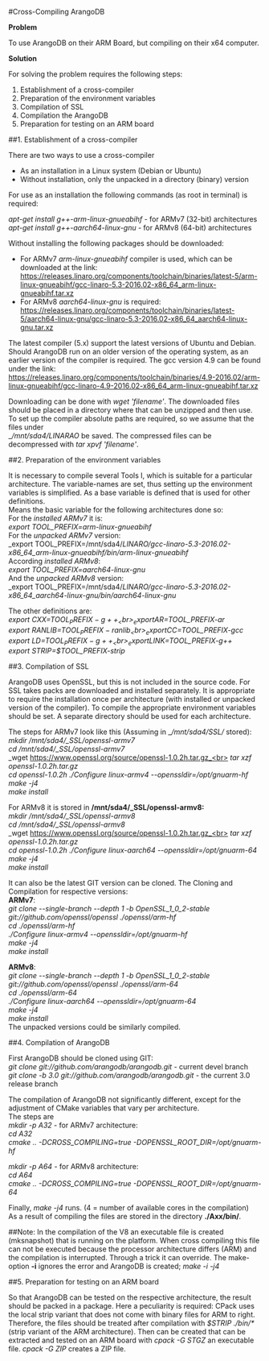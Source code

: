 #Cross-Compiling ArangoDB

__Problem__

To use ArangoDB on their ARM Board, but compiling on their x64 computer.<br>

__Solution__

For solving the problem requires the following steps:<br>

1. Establishment of a cross-compiler<br> 
2. Preparation of the environment variables<br> 
3. Compilation of SSL<br> 
4. Compilation the ArangoDB<br> 
5. Preparation for testing on an ARM board<br>

##1. Establishment of a cross-compiler

There are two ways to use a cross-compiler

- As an installation in a Linux system (Debian or Ubuntu)
- Without installation, only the unpacked in a directory (binary) version

For use as an installation the following commands (as root in terminal) is required:

_apt-get install g++-arm-linux-gnueabihf_ - for ARMv7 (32-bit) architectures<br>
_apt-get install g++-aarch64-linux-gnu_ - for ARMv8 (64-bit) architectures<br>

Without installing the following packages should be downloaded:<br>
- For ARMv7 _arm-linux-gnueabihf_ compiler is used, which can be downloaded at the link:<br>
https://releases.linaro.org/components/toolchain/binaries/latest-5/arm-linux-gnueabihf/gcc-linaro-5.3-2016.02-x86_64_arm-linux-gnueabihf.tar.xz<br>
- For ARMv8 _aarch64-linux-gnu_ is required:<br>
https://releases.linaro.org/components/toolchain/binaries/latest-5/aarch64-linux-gnu/gcc-linaro-5.3-2016.02-x86_64_aarch64-linux-gnu.tar.xz<br>

The latest compiler (5.x) support the latest versions of Ubuntu and Debian. Should ArangoDB run on an older version of the operating system, as an earlier version of the compiler is required. The gcc version 4.9 can be found under the link:<br>
https://releases.linaro.org/components/toolchain/binaries/4.9-2016.02/arm-linux-gnueabihf/gcc-linaro-4.9-2016.02-x86_64_arm-linux-gnueabihf.tar.xz<br>

Downloading can be done with _wget 'filename'_. The downloaded files should be placed in a directory where that can be unzipped and then use. To set up the compiler absolute paths are required, so we assume that the files under<br>
__/mnt/sda4/_LINARAO__ be saved. The compressed files can be decompressed with _tar xpvf 'filename'_.<br>

##2. Preparation of the environment variables<br>

It is necessary to compile several Tools I, which is suitable for a particular architecture. The variable-names are set, thus setting up the environment variables is simplified. As a base variable is defined that is used for other definitions.<br>
Means the basic variable for the following architectures done so:<br>
For the _installed ARMv7_ it is:<br>
_export TOOL_PREFIX=arm-linux-gnueabihf_<br>
For the _unpacked ARMv7_ version:<br>
_export TOOL_PREFIX=/mnt/sda4/_LINARO/gcc-linaro-5.3-2016.02-x86_64_arm-linux-gnueabihf/bin/arm-linux-gnueabihf_<br>
According _installed ARMv8_:<br>
_export TOOL_PREFIX=aarch64-linux-gnu_<br>
And the _unpacked ARMv8_ version:<br>
_export TOOL_PREFIX=/mnt/sda4/_LINARO/gcc-linaro-5.3-2016.02-x86_64_aarch64-linux-gnu/bin/aarch64-linux-gnu_<br>

The other definitions are:<br>
_export CXX=$TOOL_PREFIX-g++_<br>
_export AR=$TOOL_PREFIX-ar_<br>
_export RANLIB=$TOOL_PREFIX-ranlib_<br>
_export CC=$TOOL_PREFIX-gcc_<br>
_export LD=$TOOL_PREFIX-g++_<br>
_export LINK=$TOOL_PREFIX-g++_<br>
_export STRIP=$TOOL_PREFIX-strip_<br>

##3. Compilation of SSL

ArangoDB uses OpenSSL, but this is not included in the source code. For SSL takes packs are downloaded and installed separately. 
It is appropriate to require the installation once per architecture (with installed or unpacked version of the compiler). 
To compile the appropriate environment variables should be set. A separate directory should be used for each architecture.<br>

The steps for ARMv7 look like this (Assuming in __/mnt/sda4/_SSL/__ stored):<br>
<i>mkdir /mnt/sda4/_SSL/openssl-armv7</i> <br>
<i>cd /mnt/sda4/_SSL/openssl-armv7</i> <br>
_wget https://www.openssl.org/source/openssl-1.0.2h.tar.gz_<br>
_tar xzf openssl-1.0.2h.tar.gz_<br>
_cd openssl-1.0.2h_
_./Configure linux-armv4 --openssldir=/opt/gnuarm-hf_<br>
_make -j4_<br>
_make install_<br>

For ARMv8 it is stored in __/mnt/sda4/_SSL/openssl-armv8:__<br>
<i>mkdir /mnt/sda4/_SSL/openssl-armv8</i> <br>
<i>cd /mnt/sda4/_SSL/openssl-armv8</i> <br>
_wget https://www.openssl.org/source/openssl-1.0.2h.tar.gz_<br>
_tar xzf openssl-1.0.2h.tar.gz_<br>
_cd openssl-1.0.2h_
_./Configure linux-aarch64 --openssldir=/opt/gnuarm-64_<br>
_make -j4_<br>
_make install_<br>

It can also be the latest GIT version can be cloned. The Cloning and Compilation for respective versions:<br>
__ARMv7__:<br>
_git clone --single-branch --depth 1 -b OpenSSL_1_0_2-stable git://github.com/openssl/openssl ./openssl/arm-hf_<br>
_cd ./openssl/arm-hf_<br>
_./Configure linux-armv4 --openssldir=/opt/gnuarm-hf_<br>
_make -j4_<br>
_make install_<br>

__ARMv8__:<br>
_git clone --single-branch --depth 1 -b OpenSSL_1_0_2-stable git://github.com/openssl/openssl ./openssl/arm-64_<br>
_cd ./openssl/arm-64_<br>
_./Configure linux-aarch64 --openssldir=/opt/gnuarm-64_<br>
_make -j4_<br>
_make install_<br>
The unpacked versions could be similarly compiled.

##4. Compilation of ArangoDB

First ArangoDB should be cloned using GIT:<br>
_git clone git://github.com/arangodb/arangodb.git_ - current devel branch<br>
_git clone -b 3.0 git://github.com/arangodb/arangodb.git_ - the current 3.0 release branch<br>

The compilation of ArangoDB not significantly different, except for the adjustment of CMake variables that vary per architecture.<br>
The steps are<br>
_mkdir -p A32_ - for ARMv7 architecture:<br>
_cd A32_<br>
_cmake .. -DCROSS_COMPILING=true -DOPENSSL_ROOT_DIR=/opt/gnuarm-hf_<br>

_mkdir -p A64_ - for ARMv8 architecture:<br>
_cd A64_<br>
_cmake .. -DCROSS_COMPILING=true -DOPENSSL_ROOT_DIR=/opt/gnuarm-64_<br>

Finally, _make -j4_ runs. (4 = number of available cores in the compilation)<br>
As a result of compiling the files are stored in the directory __./Axx/bin/__.

##Note:
In the compilation of the V8 an executable file is created (mksnapshot) that is running on the platform. 
When cross compiling this file can not be executed because the processor architecture differs (ARM) and the compilation is interrupted.
Through a trick it can override. The make-option __-i__ ignores the error and ArangoDB is created;
_make -i -j4_

##5. Preparation for testing on an ARM board

So that ArangoDB can be tested on the respective architecture, the result should be packed in a package.
Here a peculiarity is required: CPack uses the local strip variant that does not come with binary files for ARM to right.
Therefore, the files should be treated after compilation with _$STRIP ./bin/*_ (strip variant of the ARM architecture). 
Then can be created that can be extracted and tested on an ARM board with _cpack -G STGZ_ an executable file. _cpack -G ZIP_ creates a ZIP file.
